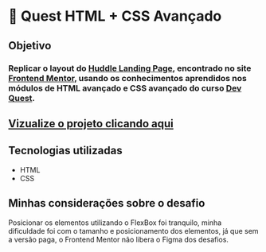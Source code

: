 # 📄 Quest HTML + CSS Avançado

## Objetivo

### Replicar o layout do [Huddle Landing Page](https://www.frontendmentor.io/challenges/huddle-landing-page-with-a-single-introductory-section-B_2Wvxgi0), encontrado no site [Frontend Mentor](https://www.frontendmentor.io/), usando os conhecimentos aprendidos nos módulos de HTML avançado e CSS avançado do curso [Dev Quest](https://dev-em-dobro.ticto.club/signin).

## [Vizualize o projeto clicando aqui]() ##

## Tecnologias utilizadas

* HTML
* CSS

## Minhas considerações sobre o desafio

Posicionar os elementos utilizando o FlexBox foi tranquilo, minha dificuldade foi com o tamanho e posicionamento dos elementos, já que sem a versão paga, o Frontend Mentor não libera o Figma dos desafios.